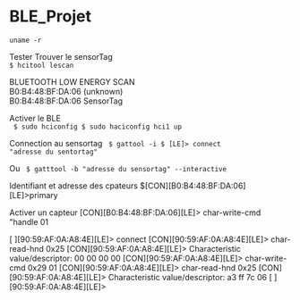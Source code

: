 # BLE_Projet
<code>uname -r</code></pre>

Tester
Trouver le sensorTag  
<code>$ hcitool lescan</code></pre>

BLUETOOTH LOW ENERGY SCAN  
B0:B4:48:BF:DA:06 (unknown)  
B0:B4:48:BF:DA:06 SensorTag  

Activer le BLE  
<code>
$ sudo hciconfig
$ sudo haciconfig hci1 up
</code></pre>

Connection au sensortag
<code>
$ gattool -i
$ [LE]> connect "adresse du sentortag"
</code></pre>

Ou
<code> $ gatttool -b "adresse du sensortag" --interactive </code></pre>

Identifiant et adresse des cpateurs
$[CON][B0:B4:48:BF:DA:06][LE]>primary

Activer un capteur
[CON][B0:B4:48:BF:DA:06][LE]> char-write-cmd "handle 01



[   ][90:59:AF:0A:A8:4E][LE]> connect
[CON][90:59:AF:0A:A8:4E][LE]> char-read-hnd 0x25
[CON][90:59:AF:0A:A8:4E][LE]>
Characteristic value/descriptor: 00 00 00 00
[CON][90:59:AF:0A:A8:4E][LE]> char-write-cmd 0x29 01
[CON][90:59:AF:0A:A8:4E][LE]> char-read-hnd 0x25
[CON][90:59:AF:0A:A8:4E][LE]>
Characteristic value/descriptor: a3 ff 7c 06
[   ][90:59:AF:0A:A8:4E][LE]>
